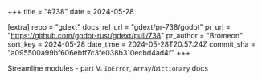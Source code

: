 +++
title = "#738"
date = 2024-05-28

[extra]
repo = "gdext"
docs_rel_url = "gdext/pr-738/godot"
pr_url = "https://github.com/godot-rust/gdext/pull/738"
pr_author = "Bromeon"
sort_key = 2024-05-28
date_time = 2024-05-28T20:57:24Z
commit_sha = "a095500a99bf606ebff7c3fe038b310ecbd4ad4f"
+++

Streamline modules - part V: `IoError`, `Array`/`Dictionary` docs
